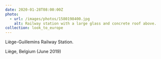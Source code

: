 ```yaml
---
date: 2020-01-28T08:00:00Z
photo:
  - url: /images/photos/1580198400.jpg
    alt: Railway station with a large glass and concrete roof above.
collection: look_to_europe
---
```

Liège-Guillemins Railway Station.

Liège, Belgium (June 2019)
